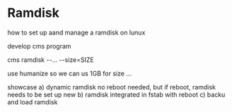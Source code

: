 # Ramdisk

how to set up aand manage a ramdisk on lunux

develop cms program 


cms ramdisk --... --size=SIZE

use humanize so we can us 1GB for size ...

showcase 
a) dynamic ramdisk no reboot needed, but if reboot, ramdisk needs to be set up new
b) ramdisk integrated in fstab with reboot
c) backu and load ramdisk

